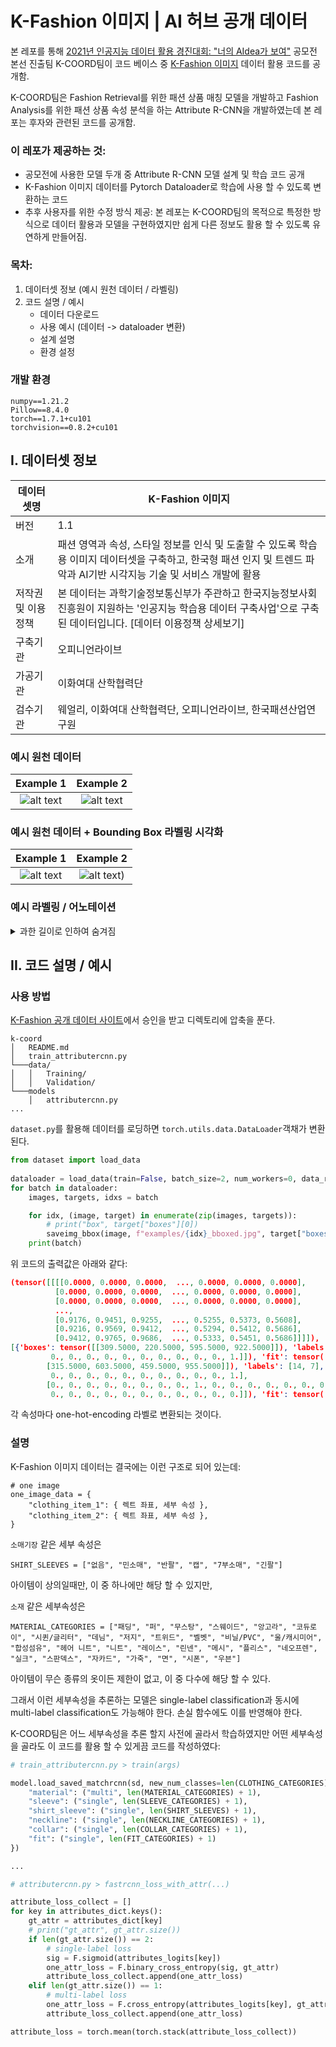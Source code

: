 # K-Fashion 이미지 | AI 허브 공개 데이터

본 레포를 통해 [2021년 인공지능 데이터 활용 경진대회: "너의 AIdea가 보여"](http://aihub-competition.or.kr/aidea) 공모전 본선 진출팀 K-COORD팀이 코드 베이스 중 [K-Fashion 이미지](https://aihub.or.kr/aidata/7988) 데이터 활용 코드를 공개함.

K-COORD팀은 Fashion Retrieval를 위한 패션 상품 매칭 모델을 개발하고 Fashion Analysis를 위한 패션 상품 속성 분석을 하는 Attribute R-CNN을 개발하였는데 본 레포는 후자와 관련된 코드를 공개함.


### 이 레포가 제공하는 것:
- 공모전에 사용한 모델 두개 중 Attribute R-CNN 모델 설계 및 학습 코드 공개
- K-Fashion 이미지 데이터를 Pytorch Dataloader로 학습에 사용 할 수 있도록 변환하는 코드
- 추후 사용자를 위한 수정 방식 제공: 본 레포는 K-COORD팀의 목적으로 특정한 방식으로 데이터 활용과 모델을 구현하였지만 쉽게 다른 정보도 활용 할 수 있도록 유연하게 만들어짐.

### 목차:
1. 데이터셋 정보 (예시 원천 데이터 / 라벨링)
2. 코드 설명 / 예시
   * 데이터 다운로드
   * 사용 예시 (데이터 -> dataloader 변환)
   * 설계 설명
   * 환경 설정

### 개발 환경

```
numpy==1.21.2
Pillow==8.4.0
torch==1.7.1+cu101
torchvision==0.8.2+cu101
```

## I. 데이터셋 정보

| 데이터셋명         | K-Fashion 이미지                                                                                                                                                         |
|--------------------|--------------------------------------------------------------------------------------------------------------------------------------------------------------------------|
| 버전               | 1.1                                                                                                                                                                      |
| 소개               | 패션 영역과 속성, 스타일 정보를 인식 및 도출할 수 있도록 학습용 이미지 데이터셋을 구축하고, 한국형 패션 인지 및 트렌드 파악과 AI기반 시각지능 기술 및 서비스 개발에 활용 |
| 저작권 및 이용정책 | 본 데이터는 과학기술정보통신부가 주관하고 한국지능정보사회진흥원이 지원하는 '인공지능 학습용 데이터 구축사업'으로 구축된 데이터입니다.   [데이터 이용정책 상세보기]      |
| 구축기관           | 오피니언라이브                                                                                                                                                           |
| 가공기관           | 이화여대 산학협력단                                                                                                                                                      |
| 검수기관           | 웨얼리, 이화여대 산학협력단, 오피니언라이브, 한국패션산업연구원                                                                                                          |


### 예시 원천 데이터

Example 1             |  Example 2
:-------------------------:|:-------------------------:
![alt text](https://github.com/codeandproduce/K-Fashion-Dataset/blob/master/examples/100026.jpg?raw=true)  |  ![alt text](https://github.com/codeandproduce/K-Fashion-Dataset/blob/master/examples/1070263.jpg?raw=true)



### 예시 원천 데이터 + Bounding Box 라벨링 시각화

Example 1             |  Example 2
:-------------------------:|:-------------------------:
![alt text](https://github.com/codeandproduce/K-Fashion-Dataset/blob/master/examples/100026_box.jpg?raw=true)  |  ![alt text](https://github.com/codeandproduce/K-Fashion-Dataset/blob/master/examples/1070263_box.jpg?raw=true))



### 예시 라벨링 / 어노테이션

<details><summary>과한 길이로 인하여 숨겨짐</summary>
<p>

```json
{
    "이미지 정보": {
        "이미지 식별자": 353924,
        "이미지 높이": 1066,
        "이미지 파일명": "u_154892233694411000_400400624.jpg",
        "이미지 너비": 800
    },
    "데이터셋 정보": {
        "파일 생성일자": "2020-09-14 05:16:46",
        "데이터셋 상세설명": {
            "렉트좌표": {
                "아우터": [
                    {
                        "X좌표": 69.5,
                        "Y좌표": 0.499625,
                        "가로": 641,
                        "세로": 1043
                    }
                ],
                "하의": [
                    {}
                ],
                "원피스": [
                    {}
                ],
                "상의": [
                    {}
                ]
            },
            "폴리곤좌표": {
                "아우터": [
                    {
                        "X좌표39": 213.0,
                        "X좌표38": 284.0,
                        "X좌표37": 344.0,
                        "X좌표36": 396.0,
                        "X좌표35": 524.0,
                        "X좌표34": 564.0,
                        "X좌표33": 602.0,
                        "X좌표32": 606.0,
                        "X좌표31": 605.0,
                        "X좌표30": 608.0,
                        "X좌표49": 72.0,
                        "X좌표48": 70.0,
                        "X좌표47": 89.0,
                        "X좌표46": 122.0,
                        "X좌표45": 140.0,
                        "X좌표44": 183.0,
                        "X좌표43": 172.0,
                        "X좌표42": 172.0,
                        "X좌표41": 168.0,
                        "X좌표40": 172.0,
                        "Y좌표26": 783.106,
                        "Y좌표25": 756.116,
                        "Y좌표28": 795.102,
                        "Y좌표27": 802.099,
                        "Y좌표22": 552.193,
                        "Y좌표21": 471.823,
                        "Y좌표24": 708.134,
                        "Y좌표23": 650.156,
                        "Y좌표20": 298.888,
                        "X좌표58": 300.0,
                        "X좌표57": 268.0,
                        "X좌표56": 214.0,
                        "X좌표55": 176.0,
                        "X좌표54": 169.0,
                        "X좌표53": 124.0,
                        "X좌표52": 96.0,
                        "X좌표51": 80.0,
                        "X좌표50": 79.0,
                        "Y좌표29": 779.108,
                        "Y좌표15": 69.9737,
                        "Y좌표14": 60.9771,
                        "Y좌표17": 108.959,
                        "Y좌표16": 78.9704,
                        "Y좌표11": 24.9906,
                        "Y좌표10": 7.997,
                        "Y좌표13": 45.9827,
                        "Y좌표12": 28.9891,
                        "Y좌표19": 231.913,
                        "Y좌표18": 136.949,
                        "Y좌표48": 760.115,
                        "Y좌표47": 779.108,
                        "Y좌표49": 730.126,
                        "Y좌표44": 689.141,
                        "Y좌표43": 769.111,
                        "Y좌표46": 788.104,
                        "Y좌표45": 798.1,
                        "Y좌표40": 1011.02,
                        "Y좌표42": 863.076,
                        "Y좌표41": 937.048,
                        "Y좌표37": 1035.01,
                        "Y좌표36": 1034.01,
                        "X좌표8": 470.0,
                        "Y좌표39": 1033.01,
                        "X좌표9": 498.0,
                        "Y좌표38": 1044.01,
                        "Y좌표33": 984.031,
                        "Y좌표32": 954.042,
                        "Y좌표35": 1044.01,
                        "Y좌표34": 1022.02,
                        "Y좌표31": 898.063,
                        "Y좌표30": 819.093,
                        "X좌표2": 328.0,
                        "X좌표3": 370.0,
                        "X좌표1": 304.0,
                        "X좌표6": 437.0,
                        "X좌표7": 457.0,
                        "X좌표4": 377.0,
                        "X좌표5": 398.0,
                        "Y좌표9": 0.999625,
                        "X좌표19": 672.0,
                        "X좌표18": 647.0,
                        "X좌표17": 631.0,
                        "X좌표16": 595.0,
                        "X좌표15": 569.0,
                        "X좌표14": 558.0,
                        "X좌표13": 558.0,
                        "X좌표12": 544.0,
                        "X좌표11": 523.0,
                        "Y좌표4": 39.985,
                        "X좌표10": 524.0,
                        "Y좌표3": 12.9951,
                        "Y좌표2": 0.999625,
                        "Y좌표1": 6.99737,
                        "Y좌표8": 21.9917,
                        "Y좌표7": 44.9831,
                        "Y좌표6": 55.979,
                        "Y좌표5": 50.9809,
                        "Y좌표58": 3.9985,
                        "Y좌표55": 110.958,
                        "Y좌표54": 175.934,
                        "Y좌표57": 47.982,
                        "Y좌표56": 67.9745,
                        "Y좌표51": 628.164,
                        "Y좌표50": 694.139,
                        "Y좌표53": 406.248,
                        "Y좌표52": 520.205,
                        "X좌표29": 601.0,
                        "X좌표28": 606.0,
                        "X좌표27": 684.0,
                        "X좌표26": 711.0,
                        "X좌표25": 711.0,
                        "X좌표24": 708.0,
                        "X좌표23": 708.0,
                        "X좌표22": 700.0,
                        "X좌표21": 691.0,
                        "X좌표20": 680.0
                    }
                ],
                "하의": [
                    {}
                ],
                "원피스": [
                    {}
                ],
                "상의": [
                    {}
                ]
            },
            "라벨링": {
                "스타일": [
                    {
                        "스타일": "밀리터리"
                    }
                ],
                "아우터": [
                    {
                        "기장": "하프",
                        "색상": "카키",
                        "카테고리": "재킷",
                        "디테일": [
                            "포켓",
                            "셔링"
                        ],
                        "소매기장": "긴팔",
                        "소재": [
                            "우븐"
                        ],
                        "프린트": [
                            "무지"
                        ],
                        "넥라인": "후드",
                        "핏": "루즈"
                    }
                ],
                "하의": [
                    {}
                ],
                "원피스": [
                    {}
                ],
                "상의": [
                    {}
                ]
            }
        },
        "파일 번호": 353924,
        "파일 이름": "u_154892233694411000_400400624.jpg"
    }
}
```

</p>
</details>


## II. 코드 설명 / 예시

### 사용 방법

[K-Fashion 공개 데이터 사이트](https://aihub.or.kr/aidata/7988)에서 승인을 받고 디렉토리에 압축을 푼다.

```
k-coord
│   README.md
│   train_attributercnn.py
└───data/
│   │   Training/
│   │   Validation/
└───models
    │   attributercnn.py
...
```

`dataset.py`를 활용해 데이터를 로딩하면 `torch.utils.data.DataLoader`객채가 변환된다.

```python
from dataset import load_data
    
dataloader = load_data(train=False, batch_size=2, num_workers=0, data_root="./data")
for batch in dataloader:
    images, targets, idxs = batch

    for idx, (image, target) in enumerate(zip(images, targets)):
        # print("box", target["boxes"][0])
        saveimg_bbox(image, f"examples/{idx}_bboxed.jpg", target["boxes"][0])
    print(batch)
```

위 코드의 출력값은 아래와 같다:

```json
(tensor([[[[0.0000, 0.0000, 0.0000,  ..., 0.0000, 0.0000, 0.0000],
          [0.0000, 0.0000, 0.0000,  ..., 0.0000, 0.0000, 0.0000],
          [0.0000, 0.0000, 0.0000,  ..., 0.0000, 0.0000, 0.0000],
          ...,
          [0.9176, 0.9451, 0.9255,  ..., 0.5255, 0.5373, 0.5608],
          [0.9216, 0.9569, 0.9412,  ..., 0.5294, 0.5412, 0.5686],
          [0.9412, 0.9765, 0.9686,  ..., 0.5333, 0.5451, 0.5686]]]]),           
[{'boxes': tensor([[309.5000, 220.5000, 595.5000, 922.5000]]), 'labels': [13], 'attributes': {'material': tensor([[0., 0., 0., 0., 0., 0., 0., 0., 0., 0., 0., 0., 0., 0., 0., 0., 0., 0.,
         0., 0., 0., 0., 0., 0., 0., 0., 0., 0., 1.]]), 'fit': tensor([2]), 'collar': tensor([0]), 'neckline': tensor([0]), 'shirt_sleeve': tensor([6]), 'sleeve': tensor([8])}}, {'boxes': tensor([[279.5000, 358.5000, 508.5000, 701.5000],
        [315.5000, 603.5000, 459.5000, 955.5000]]), 'labels': [14, 7], 'attributes': {'material': tensor([[0., 0., 0., 0., 0., 0., 0., 0., 0., 0., 0., 0., 0., 0., 0., 0., 0., 0.,
         0., 0., 0., 0., 0., 0., 0., 0., 0., 0., 1.],
        [0., 0., 0., 0., 0., 0., 0., 0., 1., 0., 0., 0., 0., 0., 0., 0., 0., 0.,
         0., 0., 0., 0., 0., 0., 0., 0., 0., 0., 0.]]), 'fit': tensor([2, 1]), 'collar': tensor([0, 0]), 'neckline': tensor([0, 0]), 'shirt_sleeve': tensor([6, 0]), 'sleeve': tensor([6, 7])}}], [416417, 940910])
```

각 속성마다 one-hot-encoding 라벨로 변환되는 것이다. 

### 설명

K-Fashion 이미지 데이터는 결국에는 이런 구조로 되어 있는데:
```
# one image
one_image_data = {
    "clothing_item_1": { 렉트 좌표, 세부 속성 },
    "clothing_item_2": { 렉트 좌표, 세부 속성 },
}
```

`소매기장` 같은 세부 속성은 

```SHIRT_SLEEVES = ["없음", "민소매", "반팔", "캡", "7부소매", "긴팔"]```

아이템이 상의일때만, 이 중 하나에만 해당 할 수 있지만,

`소재` 같은 세부속성은

```
MATERIAL_CATEGORIES = ["패딩", "퍼", "무스탕", "스웨이드", "앙고라", "코듀로이", "시퀸/글리터", "데님", "저지", "트위드", "벨벳", "비닐/PVC", "울/캐시미어", "합성섬유", "헤어 니트", "니트", "레이스", "린넨", "메시", "플리스", "네오프렌", "실크", "스판덱스", "자카드", "가죽", "면", "시폰", "우븐"]
```

아이템이 무슨 종류의 옷이든 제한이 없고, 이 중 다수에 해당 할 수 있다.

그래서 이런 세부속성을 추론하는 모델은 single-label classification과 동시에 multi-label classification도 가능해야 한다. 손실 함수에도 이를 반영해야 한다.

K-COORD팀은 어느 세부속성을 추론 할지 사전에 골라서 학습하였지만 어떤 세부속성을 골라도 이 코드를 활용 할 수 있게끔 코드를 작성하였다:

```python
# train_attributercnn.py > train(args)

model.load_saved_matchrcnn(sd, new_num_classes=len(CLOTHING_CATEGORIES), attribute_dict={
    "material": ("multi", len(MATERIAL_CATEGORIES) + 1),
    "sleeve": ("single", len(SLEEVE_CATEGORIES) + 1),
    "shirt_sleeve": ("single", len(SHIRT_SLEEVES) + 1),
    "neckline": ("single", len(NECKLINE_CATEGORIES) + 1),
    "collar": ("single", len(COLLAR_CATEGORIES) + 1),
    "fit": ("single", len(FIT_CATEGORIES) + 1)
})

...

# attributercnn.py > fastrcnn_loss_with_attr(...)

attribute_loss_collect = []
for key in attributes_dict.keys():
    gt_attr = attributes_dict[key]
    # print("gt_attr", gt_attr.size())
    if len(gt_attr.size()) == 2:
        # single-label loss
        sig = F.sigmoid(attributes_logits[key])
        one_attr_loss = F.binary_cross_entropy(sig, gt_attr)
        attribute_loss_collect.append(one_attr_loss)
    elif len(gt_attr.size()) == 1:
        # multi-label loss
        one_attr_loss = F.cross_entropy(attributes_logits[key], gt_attr)
        attribute_loss_collect.append(one_attr_loss)

attribute_loss = torch.mean(torch.stack(attribute_loss_collect))
```

